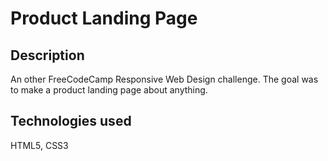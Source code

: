 # Product Landing Page

## Description

An other FreeCodeCamp Responsive Web Design challenge. The goal was to make a product landing page about anything.

## Technologies used

HTML5, CSS3
